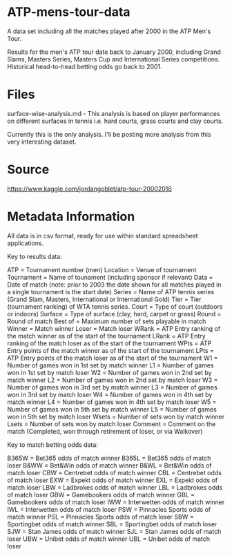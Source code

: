 # ATP-mens-tour-data
A data set including all the matches played after 2000 in the ATP Men's Tour.

Results for the men's ATP tour date back to January 2000, including Grand Slams, Masters Series, Masters Cup and International Series competitions. Historical head-to-head betting odds go back to 2001.

# Files

surface-wise-analysis.md - This analysis is based on player performances on different surfaces in tennis i.e. hard courts, grass courts and clay courts.

Currently this is the only analysis. I'll be posting more analysis from this very interesting dataset.

# Source

https://www.kaggle.com/jordangoblet/atp-tour-20002016

# Metadata Information

All data is in csv format, ready for use within standard spreadsheet applications. 

Key to results data:

ATP = Tournament number (men)
Location = Venue of tournament
Tournament = Name of tounament (including sponsor if relevant)
Data = Date of match (note: prior to 2003 the date shown for all matches played in a single tournament is the start date)
Series = Name of ATP tennis series (Grand Slam, Masters, International or International Gold)
Tier = Tier (tournament ranking) of WTA tennis series.
Court = Type of court (outdoors or indoors)
Surface = Type of surface (clay, hard, carpet or grass)
Round = Round of match
Best of = Maximum number of sets playable in match
Winner = Match winner
Loser = Match loser
WRank = ATP Entry ranking of the match winner as of the start of the tournament
LRank = ATP Entry ranking of the match loser as of the start of the tournament
WPts = ATP Entry points of the match winner as of the start of the tournament
LPts = ATP Entry points of the match loser as of the start of the tournament
W1 = Number of games won in 1st set by match winner
L1 = Number of games won in 1st set by match loser
W2 = Number of games won in 2nd set by match winner
L2 = Number of games won in 2nd set by match loser
W3 = Number of games won in 3rd set by match winner
L3 = Number of games won in 3rd set by match loser
W4 = Number of games won in 4th set by match winner
L4 = Number of games won in 4th set by match loser
W5 = Number of games won in 5th set by match winner
L5 = Number of games won in 5th set by match loser
Wsets = Number of sets won by match winner
Lsets = Number of sets won by match loser
Comment = Comment on the match (Completed, won through retirement of loser, or via Walkover)


Key to match betting odds data:

B365W = Bet365 odds of match winner
B365L = Bet365 odds of match loser
B&WW = Bet&Win odds of match winner
B&WL = Bet&Win odds of match loser
CBW = Centrebet odds of match winner
CBL = Centrebet odds of match loser
EXW = Expekt odds of match winner
EXL = Expekt odds of match loser
LBW = Ladbrokes odds of match winner
LBL = Ladbrokes odds of match loser
GBW = Gamebookers odds of match winner
GBL = Gamebookers odds of match loser
IWW = Interwetten odds of match winner
IWL = Interwetten odds of match loser
PSW = Pinnacles Sports odds of match winner
PSL = Pinnacles Sports odds of match loser
SBW = Sportingbet odds of match winner
SBL = Sportingbet odds of match loser
SJW = Stan James odds of match winner
SJL = Stan James odds of match loser
UBW = Unibet odds of match winner
UBL = Unibet odds of match loser



